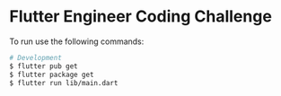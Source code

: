 # Flutter Engineer Coding Challenge



To run  use the following commands:

```sh
# Development
$ flutter pub get
$ flutter package get
$ flutter run lib/main.dart
```
